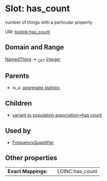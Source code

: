 
# Slot: has_count


number of things with a particular property

URI: [biolink:has_count](https://w3id.org/biolink/vocab/has_count)


## Domain and Range

[NamedThing](NamedThing.md) ->  <sub>OPT</sub>
 [Integer](types/Integer.md)

## Parents

 *  is_a: [aggregate statistic](aggregate_statistic.md)

## Children

 *  [variant to population association➞has count](variant_to_population_association_has_count.md)

## Used by

 * [FrequencyQuantifier](FrequencyQuantifier.md)

## Other properties

|  |  |  |
| --- | --- | --- |
| **Exact Mappings:** | | LOINC:has_count |

